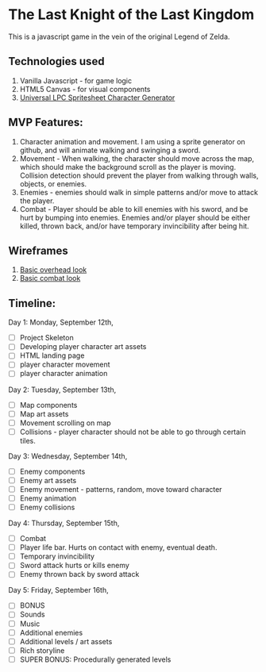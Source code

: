 # The Last Knight of the Last Kingdom

This is a javascript game in the vein of the original Legend of Zelda.

## Technologies used

1. Vanilla Javascript - for game logic
2. HTML5 Canvas - for visual components
3. [Universal LPC Spritesheet Character Generator](http://gaurav.munjal.us/Universal-LPC-Spritesheet-Character-Generator/)

## MVP Features:

1) Character animation and movement. I am using a sprite generator on github, and will
animate walking and swinging a sword.
2) Movement - When walking, the character should move across the map, which should
make the background scroll as the player is moving. Collision detection should prevent
the player from walking through walls, objects, or enemies.
3) Enemies - enemies should walk in simple patterns and/or move to attack the player.
4) Combat - Player should be able to kill enemies with his sword, and be hurt by bumping
into enemies. Enemies and/or player should be either killed, thrown back, and/or have
temporary invincibility after being hit.

## Wireframes

1. [Basic overhead look](docs/IMG_0285.JPG)
2. [Basic combat look](docs/IMG_0286.JPG)


## Timeline:

Day 1: Monday, September 12th,
  -[ ] Project Skeleton
  -[ ] Developing player character art assets
  -[ ] HTML landing page
  -[ ] player character movement
  -[ ] player character animation

Day 2: Tuesday, September 13th,
  -[ ] Map components
  -[ ] Map art assets
  -[ ] Movement scrolling on map
  -[ ] Collisions - player character should not be able to go through certain tiles.

Day 3: Wednesday, September 14th,
  -[ ] Enemy components
  -[ ] Enemy art assets
  -[ ] Enemy movement - patterns, random, move toward character
  -[ ] Enemy animation
  -[ ] Enemy collisions

Day 4: Thursday, September 15th,
  -[ ] Combat
  -[ ] Player life bar. Hurts on contact with enemy, eventual death.
  -[ ] Temporary invincibility
  -[ ] Sword attack hurts or kills enemy
  -[ ] Enemy thrown back by sword attack

Day 5: Friday, September 16th,
  -[ ] BONUS
  -[ ] Sounds
  -[ ] Music
  -[ ] Additional enemies
  -[ ] Additional levels / art assets
  -[ ] Rich storyline
  -[ ] SUPER BONUS: Procedurally generated levels
